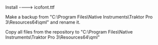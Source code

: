 Install ----> icofont.ttf

Make a backup from 
	"C:\Program Files\Native Instruments\Traktor Pro 3\Resources64\qml" 
									and rename it.

Copy all files from the repository to 
	"C:\Program Files\Native Instruments\Traktor Pro 3\Resources64\qml"
